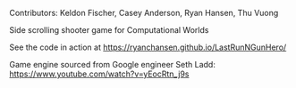 
Contributors: Keldon Fischer, Casey Anderson, Ryan Hansen, Thu Vuong

Side scrolling shooter game for Computational Worlds

See the code in action at https://ryanchansen.github.io/LastRunNGunHero/

Game engine sourced from Google engineer Seth Ladd: 
https://www.youtube.com/watch?v=yEocRtn_j9s
